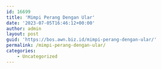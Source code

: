 ```yaml
---
id: 16699
title: 'Mimpi Perang Dengan Ular'
date: '2023-07-05T16:46:12+00:00'
author: admin
layout: post
guid: 'https://bos.awn.biz.id/mimpi-perang-dengan-ular/'
permalink: /mimpi-perang-dengan-ular/
categories:
    - Uncategorized
---
```


